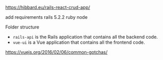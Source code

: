   https://hibbard.eu/rails-react-crud-app/

add requirements
rails 5.2.2
ruby
node


Folder structure
* `rails-api`  is the Rails application that contains all the backend code.
* `vue-ui` is a Vue application that contains all the frontend code.



https://vuejs.org/2016/02/06/common-gotchas/
